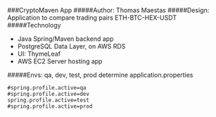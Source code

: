 ###CryptoMaven App
#####Author: Thomas Maestas
#####Design: Application to compare trading pairs ETH-BTC-HEX-USDT
#####Technology
* Java Spring/Maven backend app
* PostgreSQL Data Layer, on AWS RDS
* UI: ThymeLeaf
* AWS EC2 Server hosting app

#####Envs: qa, dev, test, prod determine application.properties 
```shell
#spring.profile.active=qa
#spring.profile.active=dev
spring.profile.active=test
#spring.profile.active=prod
```


